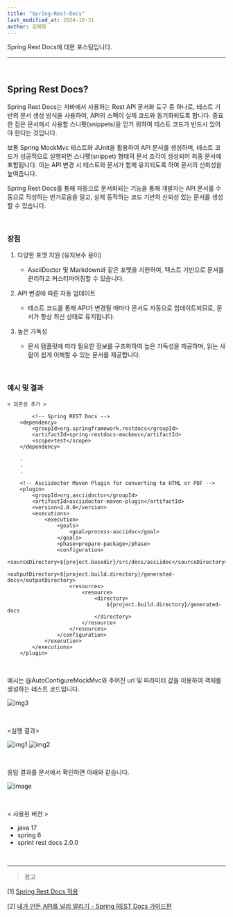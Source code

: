 ```yaml
---
title: "Spring-Rest-Docs"
last_modified_at: 2024-10-31
author: 김혜원
---
```


Spring Rest Docs에 대한 포스팅입니다.

---

&nbsp;

## Spring Rest Docs?

Spring Rest Docs는 자바에서 사용하는 Rest API 문서화 도구 중 하나로,
테스트 기반의 문서 생성 방식을 사용하여, API의 스펙이 실제 코드와 동기화되도록 합니다.
중요한 점은 문서에서 사용할 스니펫(snippets)을 얻기 위하여 테스트 코드가 반드시 있어야 한다는 것입니다. 

보통 Spring MockMvc 테스트와 JUnit을 활용하여 API 문서를 생성하며,
테스트 코드가 성공적으로 실행되면 스니펫(snippet) 형태의 문서 조각이 생성되어 최종 문서에 포함됩니다.
이는 API 변경 시 테스트와 문서가 함께 유지되도록 하여 문서의 신뢰성을 높여줍니다.

Spring Rest Docs를 통해 자동으로 문서화되는 기능을 통해 개발자는 API 문서를 수동으로 작성하는 번거로움을 덜고, 
실제 동작하는 코드 기반의 신뢰성 있는 문서를 생성할 수 있습니다.

&nbsp;

### 장점

1. 다양한 포맷 지원 (유지보수 용이)
    - AsciiDoctor 및 Markdown과 같은 포맷을 지원하여, 텍스트 기반으로 문서를 관리하고 커스터마이징할 수 있습니다. 

2. API 변경에 따른 자동 업데이트
    - 테스트 코드를 통해 API가 변경될 때마다 문서도 자동으로 업데이트되므로, 문서가 항상 최신 상태로 유지됩니다.

3. 높은 가독성
    - 문서 템플릿에 따라 필요한 정보를 구조화하여 높은 가독성을 제공하며, 읽는 사람이 쉽게 이해할 수 있는 문서를 제공합니다.


&nbsp;

### 예시 및 결과


    < 의존성 추가 >

            <!-- Spring REST Docs -->
        <dependency>
            <groupId>org.springframework.restdocs</groupId>
            <artifactId>spring-restdocs-mockmvc</artifactId>
            <scope>test</scope>
        </dependency>

        .
        .
        .
    
        <!-- Asciidoctor Maven Plugin for converting to HTML or PDF -->
        <plugin>
            <groupId>org.asciidoctor</groupId>
            <artifactId>asciidoctor-maven-plugin</artifactId>
            <version>2.0.0</version>
            <executions>
                <execution>
                    <goals>
                        <goal>process-asciidoc</goal>
                    </goals>
                    <phase>prepare-package</phase>
                    <configuration>
                        <sourceDirectory>${project.basedir}/src/docs/asciidoc</sourceDirectory>
                        <outputDirectory>${project.build.directory}/generated-docs</outputDirectory>
                        <resources>
                            <resource>
                                <directory>
                                    ${project.build.directory}/generated-docs
                                </directory>
                            </resource>
                        </resources>
                    </configuration>
                </execution>
            </executions>
        </plugin>

&nbsp;

예시는 @AutoConfigureMockMvc와 주어진 url 및 파라미터 값을 이용하여 객체를 생성하는 테스트 코드입니다.


![img3](https://github.com/user-attachments/assets/6681ae68-49c4-4ce4-8b34-779b1554fb4d)

&nbsp;

<실행 결과>

![img1](https://github.com/user-attachments/assets/fe90b124-ae14-406f-bc26-40e8a77019e4)
![img2](https://github.com/user-attachments/assets/8453e857-c384-48f8-96df-c9f8ee33f3f7)

&nbsp;

응답 결과를 문서에서 확인하면 아래와 같습니다.


![image](https://github.com/user-attachments/assets/fa2f4493-ffe2-4e8e-98a0-2d2c1193cdd4)

&nbsp;

< 사용된 버전 >

* java 17
* spring 6
* sprint rest docs 2.0.0

&nbsp;

------
> 참고

[1] [Spring Rest Docs 적용](https://techblog.woowahan.com/2597/)

[2] [내가 만든 API를 널리 알리기 - Spring REST Docs 가이드편](https://helloworld.kurly.com/blog/spring-rest-docs-guide/)
